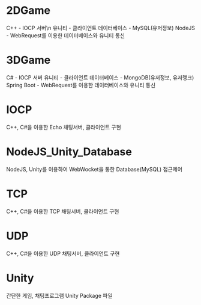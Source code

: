 # 2DGame
C++ - IOCP 서버\n
유니티 - 클라이언트
데이터베이스 - MySQL(유저정보)
NodeJS - WebRequest를 이용한 데이터베이스와 유니티 통신

# 3DGame
C# - IOCP 서버
유니티 - 클라이언트
데이터베이스 - MongoDB(유저정보, 유저랭크)
Spring Boot - WebRequest를 이용한 데이터베이스와 유니티 통신

# IOCP
C++, C#을 이용한 Echo 채팅서버, 클라이언트 구현

# NodeJS_Unity_Database
NodeJS, Unity를 이용하여 WebWocket을 통한 Database(MySQL) 접근제어

# TCP
C++, C#을 이용한 TCP 채팅서버, 클라이언트 구현

# UDP
C++, C#을 이용한 UDP 채팅서버, 클라이언트 구현

# Unity
간단한 게임, 채팅프로그램 Unity Package 파일
